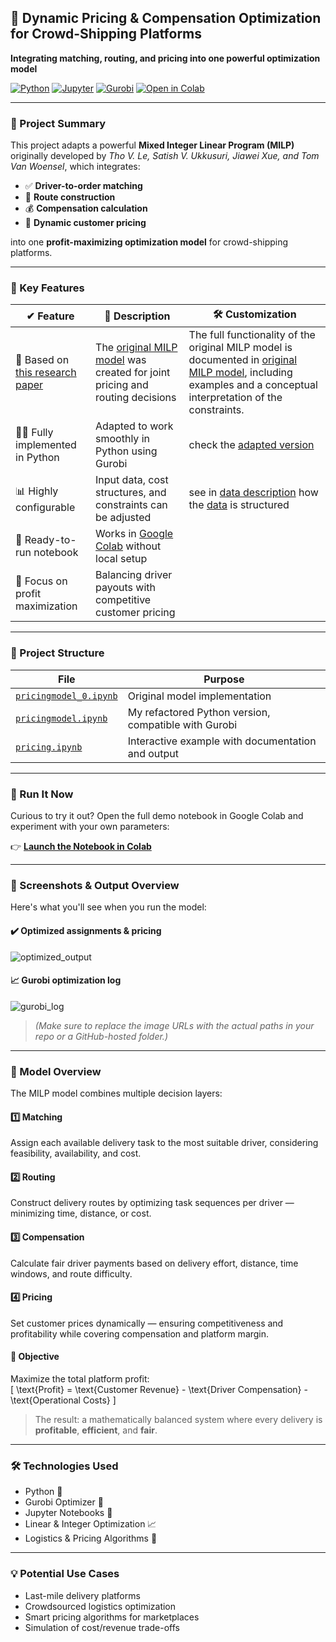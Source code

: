 ## 🚚 Dynamic Pricing & Compensation Optimization for Crowd-Shipping Platforms  
**Integrating matching, routing, and pricing into one powerful optimization model**

[![Python](https://img.shields.io/badge/Python-3776AB?style=flat-square&logo=python&logoColor=white)](https://www.python.org/)
[![Jupyter](https://img.shields.io/badge/Jupyter-F37626?style=flat-square&logo=jupyter&logoColor=white)](https://jupyter.org/)
[![Gurobi](https://img.shields.io/badge/Gurobi-MILP-EA1C24?style=flat-square)](https://www.gurobi.com/)
[![Open in Colab](https://colab.research.google.com/assets/colab-badge.svg)](https://colab.research.google.com/github/rim-the-optimizer/Pricing/blob/main/pricing.ipynb)

---

### 🧠 Project Summary

This project adapts a powerful **Mixed Integer Linear Program (MILP)** originally developed by *Tho V. Le, Satish V. Ukkusuri, Jiawei Xue, and Tom Van Woensel*, which integrates:

- ✅ **Driver-to-order matching**  
- 🚛 **Route construction**  
- 💰 **Compensation calculation**  
- 💸 **Dynamic customer pricing**

into one **profit-maximizing optimization model** for crowd-shipping platforms.

---

### 📌 Key Features

| ✔ Feature | 💬 Description | 🛠 Customization |
|----------|----------------|----------|
| 🔗 Based on [this research paper](https://www.sciencedirect.com/science/article/pii/S1366554520308516) | The [original MILP model](https://www.github.com/rim-the-optimizer/Pricing/blob/main/pricingmodel_0.ipynb) was created for joint pricing and routing decisions | The full functionality of the original MILP model is documented in [original MILP model](https://www.github.com/rim-the-optimizer/Pricing/blob/main/pricingmodel_0.ipynb), including examples and a conceptual interpretation of the constraints. |
| 🧑‍💻 Fully implemented in Python | Adapted to work smoothly in Python using Gurobi | check the [adapted version](https://www.github.com/rim-the-optimizer/Pricing/blob/main/pricingmodel.ipynb) |
| 📊 Highly configurable | Input data, cost structures, and constraints can be adjusted | see in [data description](https://github.com/rimchmielowitz/Pricing/blob/main/data_Berlin/data_description.md) how the [data](https://github.com/rimchmielowitz/Pricing/blob/main/data_Berlin/TWD.csv) is structured |
| 🧪 Ready-to-run notebook | Works in [Google Colab](https://colab.research.google.com/github/rim-the-optimizer/Pricing/blob/main/pricing.ipynb) without local setup |
| 🎯 Focus on profit maximization | Balancing driver payouts with competitive customer pricing |

---

### 📂 Project Structure

| File | Purpose |
|------|---------|
| [`pricingmodel_0.ipynb`](https://github.com/rim-the-optimizer/Pricing/blob/main/pricingmodel_0.ipynb) | Original model implementation |
| [`pricingmodel.ipynb`](https://github.com/rim-the-optimizer/Pricing/blob/main/pricingmodel.ipynb) | My refactored Python version, compatible with Gurobi |
| [`pricing.ipynb`](https://colab.research.google.com/github/rim-the-optimizer/Pricing/blob/main/pricing.ipynb) | Interactive example with documentation and output |

---

### 🚀 Run It Now

Curious to try it out? Open the full demo notebook in Google Colab and experiment with your own parameters:

👉 **[Launch the Notebook in Colab](https://colab.research.google.com/github/rim-the-optimizer/Pricing/blob/main/pricing.ipynb)**

---

### 📸 Screenshots & Output Overview

Here's what you'll see when you run the model:

#### ✔️ Optimized assignments & pricing
![optimized_output](https://github.com/rim-the-optimizer/Pricing/assets/your-image-folder/output_table_example.png)

#### 📈 Gurobi optimization log
![gurobi_log](https://github.com/rim-the-optimizer/Pricing/assets/your-image-folder/gurobi_log.png)

> *(Make sure to replace the image URLs with the actual paths in your repo or a GitHub-hosted folder.)*

---

### 🧮 Model Overview

The MILP model combines multiple decision layers:

#### 1️⃣ **Matching**  
Assign each available delivery task to the most suitable driver, considering feasibility, availability, and cost.

#### 2️⃣ **Routing**  
Construct delivery routes by optimizing task sequences per driver — minimizing time, distance, or cost.

#### 3️⃣ **Compensation**  
Calculate fair driver payments based on delivery effort, distance, time windows, and route difficulty.

#### 4️⃣ **Pricing**  
Set customer prices dynamically — ensuring competitiveness and profitability while covering compensation and platform margin.

#### 🎯 Objective  
Maximize the total platform profit:  
\[
\text{Profit} = \text{Customer Revenue} - \text{Driver Compensation} - \text{Operational Costs}
\]

> The result: a mathematically balanced system where every delivery is **profitable**, **efficient**, and **fair**.

---

### 🛠 Technologies Used

- Python 🐍  
- Gurobi Optimizer 🔧  
- Jupyter Notebooks 📓  
- Linear & Integer Optimization 📈  
- Logistics & Pricing Algorithms 🚚  

---

### 💡 Potential Use Cases

- Last-mile delivery platforms  
- Crowdsourced logistics optimization  
- Smart pricing algorithms for marketplaces  
- Simulation of cost/revenue trade-offs  
